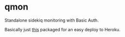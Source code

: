 # qmon
Standalone sidekiq monitoring with Basic Auth.

Basically just [this](https://github.com/mperham/sidekiq/wiki/Monitoring#standalone-with-github-oauth) packaged for an easy deploy to Heroku.
